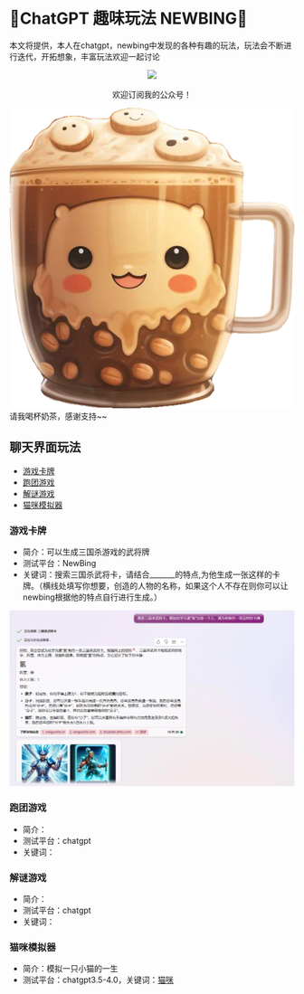 # 🧠ChatGPT  趣味玩法  NEWBING🐂



本文将提供，本人在chatgpt，newbing中发现的各种有趣的玩法，玩法会不断进行迭代，开拓想象，丰富玩法欢迎一起讨论


<div align=center>
<img src="https://user-images.githubusercontent.com/28421346/233538599-ba530dde-4ca1-496e-90a6-b5a565a037c7.jpg" width="400"/> 
  <p>欢迎订阅我的公众号！</p>
</div>

[!["Buy Me A Coffee"](https://raw.githubusercontent.com/femnn/Chatgpt-Create-fun-gameplay/main/image/%E4%B8%8B%E8%BD%BD.png)]([https://www.buymeacoffee.com/Jush](https://raw.githubusercontent.com/femnn/ai-hualiaoshi/main/your_photo_url.jpg))
请我喝杯奶茶，感谢支持~~

## 聊天界面玩法
  - [游戏卡牌](#游戏卡牌)
  - [跑团游戏](#跑团游戏)
  - [解谜游戏](#解谜游戏)
  - [猫咪模拟器](#猫咪模拟器)
   

### 游戏卡牌
- 简介：可以生成三国杀游戏的武将牌
- 测试平台：NewBing
- 关键词：搜索三国杀武将卡，请结合_______的特点,为他生成一张这样的卡牌。（横线处填写你想要，创造的人物的名称，如果这个人不存在则你可以让newbing根据他的特点自行进行生成。）

![image](https://raw.githubusercontent.com/femnn/Chatgpt-Create-fun-gameplay/main/image/msedge_nFaD8Q2qLA.png)

### 跑团游戏
- 简介：
- 测试平台：chatgpt
- 关键词：

### 解谜游戏
- 简介：
- 测试平台：chatgpt
- 关键词：

### 猫咪模拟器
- 简介：模拟一只小猫的一生
- 测试平台：chatgpt3.5-4.0，关键词：[猫咪](https://github.com/femnn/Chatgpt-Create-fun-gameplay/blob/main/cat.md)

